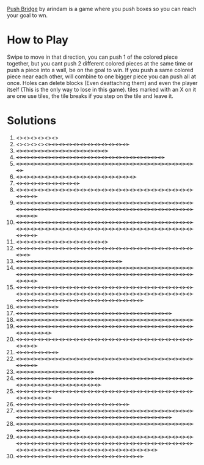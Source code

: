 [Push Bridge](https://play.fancade.com/611537E4661AC451) by arindam is a game where you push boxes so you can reach your goal to wn.
# How to Play
Swipe to move in that direction, you can push 1 of the colored piece together, but you cant push 2 different colored pieces at the same time or push a piece into a wall, be on the goal to win. If you push a same colored piece near each other, will combine to one bigger piece you can push all at once. Holes can delete blocks (Even deattaching them) and even the player itself (This is the only way to lose in this game). tiles marked with an X on it are one use tiles, the tile breaks if you step on the tile and leave it.
# Solutions

1. <<E>><<E>><<E>><<E>><<E>><<E>>
2. <<W>><<N>><<N>><<E>><<S>><<W>><<S>><<E>><<E>><<E>><<E>><<S>><<E>><<N>><<N>><<N>>
3. <<E>><<S>><<E>><<E>><<E>><<N>><<W>><<W>><<W>><<W>><<W>><<W>><<W>>
4. <<N>><<E>><<E>><<N>><<E>><<S>><<W>><<S>><<E>><<N>><<W>><<W>><<W>><<S>><<E>><<E>><<E>><<E>><<E>><<E>><<E>>
5. <<E>><<E>><<S>><<E>><<S>><<S>><<E>><<N>><<N>><<W>><<W>><<N>><<N>><<E>><<N>><<E>><<S>><<S>><<S>><<W>><<S>><<E>><<E>><<E>><<E>><<E>>
6. <<S>><<E>><<N>><<S>><<W>><<W>><<W>><<W>><<N>><<E>><<E>><<E>><<E>><<E>><<E>><<E>><<E>>
7. <<N>><<N>><<E>><<E>><<S>><<E>><<S>><<E>><<E>>
8. <<W>><<W>><<N>><<N>><<N>><<S>><<S>><<S>><<S>><<E>><<E>><<E>><<E>><<E>><<N>><<W>><<W>><<W>><<W>><<S>><<W>><<N>><<N>><<W>><<N>><<E>><<E>><<E>>
9. <<N>><<E>><<W>><<S>><<S>><<E>><<N>><<W>><<N>><<E>><<E>><<E>><<E>><<E>><<E>><<S>><<N>><<W>><<W>><<S>><<E>><<N>><<E>><<S>><<S>><<S>><<S>><<S>><<S>><<W>><<E>><<N>><<N>><<W>><<S>><<E>><<S>><<W>><<W>><<W>><<W>><<N>><<S>><<W>><<W>><<N>><<E>><<S>><<E>><<N>><<N>><<N>><<E>>
10. <<W>><<E>><<E>><<N>><<W>><<W>><<S>><<W>><<W>><<N>><<N>><<N>><<N>><<N>><<E>><<E>><<N>><<E>><<N>><<E>><<S>><<S>><<S>><<N>><<N>><<W>><<W>><<S>><<E>><<N>><<E>><<S>><<S>><<S>><<N>><<W>><<N>><<W>><<W>><<W>><<S>><<S>><<S>><<S>><<S>><<E>><<E>><<N>><<E>><<E>><<E>><<E>><<S>>
11. <<S>><<W>><<W>><<N>><<E>><<S>><<E>><<N>><<N>><<N>><<N>><<W>><<W>>
12. <<S>><<W>><<W>><<N>><<N>><<N>><<E>><<S>><<W>><<S>><<E>><<E>><<E>><<E>><<N>><<N>><<E>><<S>><<W>><<S>><<E>><<E>><<E>><<E>><<E>><<N>><<N>>
13. <<W>><<S>><<S>><<E>><<N>><<W>><<N>><<E>><<E>><<E>><<N>><<E>><<S>><<S>><<S>>
14. <<N>><<N>><<E>><<N>><<N>><<E>><<S>><<W>><<S>><<E>><<N>><<N>><<W>><<W>><<W>><<W>><<S>><<S>><<S>><<E>><<E>><<S>><<E>><<N>><<W>><<N>><<E>><<E>><<E>><<W>><<N>><<N>><<E>><<E>><<S>><<S>><<S>><<S>><<S>><<E>><<S>><<W>><<N>><<W>><<S>><<S>><<S>><<W>><<W>><<W>><<W>><<N>><<N>>
15. <<S>><<W>><<W>><<W>><<W>><<N>><<N>><<E>><<E>><<E>><<E>><<N>><<N>><<N>><<E>><<W>><<N>><<N>><<N>><<E>><<S>><<S>><<E>><<S>><<W>><<N>><<W>><<S>><<S>><<S>><<S>><<S>><<S>><<E>><<E>><<E>><<E>><<N>><<N>><<W>><<W>><<W>><<W>><<N>><<N>><<N>><<W>><<E>><<N>><<N>><<N>><<W>><<S>><<S>><<W>><<S>><<E>><<N>><<E>><<S>><<S>><<S>><<S>><<S>><<S>><<S>><<S>><<S>>
16. <<E>><<E>><<E>><<E>><<E>><<E>>
17. <<E>><<S>><<W>><<W>><<N>><<W>><<N>><<E>><<E>><<E>><<S>><<E>><<E>><<N>><<N>><<N>><<N>><<W>><<W>><<S>><<W>><<W>>
18. <<S>><<E>><<E>><<E>><<W>><<W>><<W>><<W>><<W>><<W>><<N>><<N>><<E>><<S>><<W>><<S>><<E>><<E>><<E>><<E>><<S>><<E>><<N>><<N>><<N>>
19. <<N>><<N>><<E>><<E>><<W>><<W>><<S>><<E>><<N>><<N>><<E>><<E>><<E>><<S>><<S>><<S>><<W>><<N>><<S>><<W>><<W>><<N>><<N>><<N>><<E>><<S>><<N>><<E>><<N>><<N>>
20. <<N>><<N>><<E>><<S>><<S>><<N>><<N>><<E>><<S>><<N>><<E>><<E>><<S>><<N>><<W>><<W>><<W>><<S>><<S>><<E>><<E>><<E>><<E>><<E>><<E>><<N>><<N>><<W>>
21. <<N>><<E>><<E>><<E>><<E>><<S>>
22. <<N>><<N>><<N>><<N>><<E>><<N>><<W>><<W>><<W>><<S>><<S>><<S>><<W>><<S>><<S>><<E>><<N>><<N>><<N>><<N>><<W>><<N>><<E>><<E>><<E>><<E>><<E>><<E>>
23. <<N>><<N>><<N>><<E>><<N>><<W>><<W>><<N>><<N>><<E>><<E>>
24. <<W>><<W>><<N>><<N>><<N>><<E>><<S>><<W>><<S>><<S>><<E>><<N>><<N>><<W>><<N>><<E>><<S>><<E>><<N>><<E>><<E>><<S>><<S>><<S>><<W>><<N>><<N>><<E>><<N>><<W>><<S>><<W>><<N>><<N>><<N>><<N>><<N>>
25. <<E>><<N>><<W>><<W>><<N>><<W>><<S>><<S>><<W>><<N>><<E>><<E>><<N>><<E>><<S>><<S>><<S>><<W>><<N>><<N>><<N>><<N>><<W>><<N>><<E>><<S>><<E>><<N>><<N>><<N>>
26. <<E>><<E>><<E>><<E>><<S>><<E>><<N>><<N>><<N>><<N>><<N>><<W>><<W>><<W>><<W>><<W>>
27. <<S>><<E>><<E>><<E>><<N>><<E>><<E>><<S>><<W>><<W>><<E>><<E>><<S>><<S>><<S>><<S>><<W>><<W>><<N>><<N>><<E>><<E>><<S>><<W>><<S>><<W>><<N>><<N>><<N>><<N>><<E>><<N>><<N>><<W>><<S>><<E>><<S>><<W>><<W>><<W>><<W>><<N>><<W>><<S>><<S>><<S>><<S>>
28. <<S>><<E>><<S>><<S>><<S>><<W>><<S>><<S>><<E>><<E>><<E>><<E>><<E>><<N>><<N>><<E>><<E>><<S>><<W>><<E>><<S>><<S>><<W>><<N>><<N>><<N>><<S>><<W>><<N>><<N>><<N>><<N>><<N>><<E>>
29. <<W>><<W>><<E>><<E>><<S>><<E>><<E>><<E>><<N>><<W>><<W>><<W>><<W>><<W>><<W>><<W>><<W>><<W>><<W>><<S>><<S>><<S>><<N>><<N>><<N>><<N>><<N>><<E>><<S>><<S>><<E>><<S>><<W>><<N>><<W>><<S>><<S>><<S>><<S>><<N>><<N>><<N>><<N>><<N>><<N>><<W>><<S>><<S>><<W>><<S>><<E>><<N>><<E>><<S>><<S>><<S>><<S>><<S>><<S>><<S>><<E>><<E>><<E>><<N>><<E>><<E>><<S>><<E>><<E>><<E>>
30. <<N>><<N>><<W>><<N>><<E>><<E>><<E>><<E>><<E>><<S>><<S>><<E>><<E>><<S>><<S>><<W>><<W>><<W>>